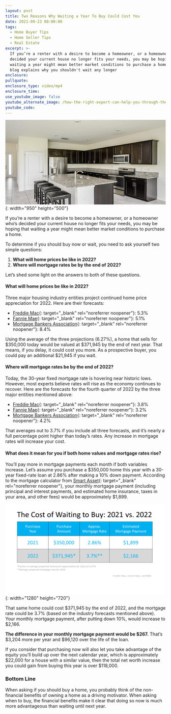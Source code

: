 ```yaml
---
layout: post
title: Two Reasons Why Waiting a Year To Buy Could Cost You
date: 2021-09-23 00:00:00
tags:
  - Home Buyer Tips
  - Home Seller Tips
  - Real Estate
excerpt: >-
  If you’re a renter with a desire to become a homeowner, or a homeowner who’s
  decided your current house no longer fits your needs, you may be hoping that
  waiting a year might mean better market conditions to purchase a home. This
  blog explains why you shouldn't wait any longer
enclosure:
pullquote:
enclosure_type: video/mp4
enclosure_time:
use_youtube_image: false
youtube_alternate_image: /how-the-right-expert-can-help-you-through-the-overwhelming-market-12.png
youtube_code:
---
```

<!-- wp:paragraph -->

![](/10033-w-verona-cir.jpg){: width="950" height="500"}

If you’re a renter with a desire to become a homeowner, or a homeowner who’s decided your current house no longer fits your needs, you may be hoping that waiting a year might mean better market conditions to purchase a home.
<!-- /wp:paragraph --><!-- wp:paragraph -->

To determine if you should buy now or wait, you need to ask yourself two simple questions:
<!-- /wp:paragraph --><!-- wp:list {"ordered":true} -->

1. **What will home prices be like in 2022?**
2. **Where will mortgage rates be by the end of 2022?**<!-- /wp:list --><!-- wp:paragraph -->

Let’s shed some light on the answers to both of these questions.
<!-- /wp:paragraph --><!-- wp:heading {"level":4} -->

#### **What will home prices be like in 2022?**<!-- /wp:heading --><!-- wp:paragraph -->

Three major housing industry entities project continued home price appreciation for 2022. Here are their forecasts:
<!-- /wp:paragraph --><!-- wp:list -->

* [Freddie Mac](http://www.freddiemac.com/research/forecast/20210715_quarterly_economic_forecast.page?){: target="_blank" rel="noreferrer noopener"}\: 5.3%
* [Fannie Mae](https://www.fanniemae.com/research-and-insights/forecast){: target="_blank" rel="noreferrer noopener"}\: 5.1%
* [Mortgage Bankers Association](https://www.mba.org/news-research-and-resources/research-and-economics/forecasts-and-commentary){: target="_blank" rel="noreferrer noopener"}\: 8.4%<!-- /wp:list --><!-- wp:paragraph -->

Using the average of the three projections (6.27%), a home that sells for $350,000 today would be valued at $371,945 by the end of next year. That means, if you delay, it could cost you more. As a prospective buyer, you could pay an additional $21,945 if you wait.
<!-- /wp:paragraph --><!-- wp:heading {"level":4} -->

#### **Where will mortgage rates be by the end of 2022?**<!-- /wp:heading --><!-- wp:paragraph -->

Today, the 30-year fixed mortgage rate is hovering near historic lows. However, most experts believe rates will rise as the economy continues to recover. Here are the forecasts for the fourth quarter of 2022 by the three major entities mentioned above:
<!-- /wp:paragraph --><!-- wp:list -->

* [Freddie Mac](http://www.freddiemac.com/research/forecast/20210715_quarterly_economic_forecast.page?){: target="_blank" rel="noreferrer noopener"}\: 3.8%
* [Fannie Mae](https://www.fanniemae.com/research-and-insights/forecast){: target="_blank" rel="noreferrer noopener"}\: 3.2%
* [Mortgage Bankers Association](https://www.mba.org/news-research-and-resources/research-and-economics/forecasts-and-commentary){: target="_blank" rel="noreferrer noopener"}\: 4.2%<!-- /wp:list --><!-- wp:paragraph -->

That averages out to 3.7% if you include all three forecasts, and it’s nearly a full percentage point higher than today’s rates. Any increase in mortgage rates will increase your cost.
<!-- /wp:paragraph --><!-- wp:heading {"level":4} -->

#### **What does it mean for you if both home values and mortgage rates rise?**<!-- /wp:heading --><!-- wp:paragraph -->

You’ll pay more in mortgage payments each month if both variables increase. Let’s assume you purchase a $350,000 home this year with a 30-year fixed-rate loan at 2.86% after making a 10% down payment. According to the mortgage calculator from&nbsp;[Smart Asset](https://smartasset.com/mortgage/mortgage-calculator#tsc4HcSJb9){: target="_blank" rel="noreferrer noopener"}, your monthly mortgage payment (including principal and interest payments, and estimated home insurance, taxes in your area, and other fees) would be approximately $1,899.
<!-- /wp:paragraph --><!-- wp:image {"align":"center","id":99373,"linkDestination":"custom"} -->

![](/20210923-mem-eng-1.png){: width="1280" height="720"}
<!-- /wp:image --><!-- wp:paragraph -->

That same home could cost $371,945 by the end of 2022, and the mortgage rate could be 3.7% (based on the industry forecasts mentioned above). Your monthly mortgage payment, after putting down 10%, would increase to $2,166.
<!-- /wp:paragraph --><!-- wp:paragraph -->

**The difference in your monthly mortgage payment would be $267.**&nbsp;That’s $3,204 more per year and $96,120 over the life of the loan.
<!-- /wp:paragraph --><!-- wp:paragraph -->

If you consider that purchasing now will also let you take advantage of the equity you’ll build up over the next calendar year, which is approximately $22,000 for a house with a similar value, then the total net worth increase you could gain from buying this year is over $118,000.
<!-- /wp:paragraph --><!-- wp:heading {"level":3} -->

### **Bottom Line**<!-- /wp:heading --><!-- wp:paragraph -->

When asking if you should buy a home, you probably think of the non-financial benefits of owning a home as a driving motivator. When asking when to buy, the financial benefits make it clear that doing so now is much more advantageous than waiting until next year.
<!-- /wp:paragraph -->
